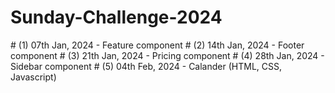 <H1 style="text-center"> Sunday-Challenge-2024 </H1>
# (1) 07th Jan, 2024 - Feature component
# (2) 14th Jan, 2024 -  Footer component 
# (3) 21th Jan, 2024 - Pricing component
# (4) 28th Jan, 2024 - Sidebar component 
# (5) 04th Feb, 2024 - Calander (HTML, CSS, Javascript)
